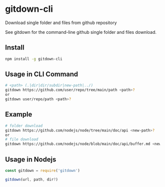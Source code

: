 # gitdown-cli

Download single folder and files from github repository

See gitdown for the command-line github single folder and files download.

## Install

```bash
npm install -g gitdown-cli
```


## Usage in CLI Command

```bash
# <path> (.|dir|dir/subdir|new-path|../)
gitdown https://github.com/user/repo/tree/main/path <path>? 
or
gitdown user/repo/path <path>?
```

## Example
```bash
# folder download
gitdown https://github.com/nodejs/node/tree/main/doc/api <new-path>?
or
# file download 
gitdown https://github.com/nodejs/node/blob/main/doc/api/buffer.md <new-name>?
```

## Usage in Nodejs

```js
const gitdown = require('gitdown')

gitdown(url, path, dir?)
```